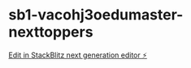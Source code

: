 # sb1-vacohj3oedumaster-nexttoppers

[Edit in StackBlitz next generation editor ⚡️](https://stackblitz.com/~/github.com/studyrathour/sb1-vacohj3oedumaster-nexttoppers)